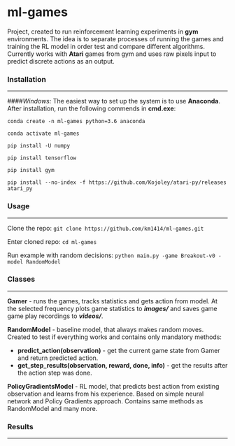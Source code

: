 # ml-games

Project, created to run reinforcement learning experiments in **gym** environments. 
The idea is to separate processes of running the games and training the RL model in 
order test and compare different algorithms. Currently works with **Atari** games from gym 
and uses raw pixels input to predict discrete actions as an output.




### Installation

---
####*Windows:*
The easiest way to set up the system is to use **Anaconda**. After installation, run the following commends in **cmd.exe**:

`conda create -n ml-games python=3.6 anaconda` 

`conda activate ml-games`

`pip install -U numpy`

`pip install tensorflow`

`pip install gym`

`pip install --no-index -f https://github.com/Kojoley/atari-py/releases atari_py`



### Usage

---
Clone the repo: `git clone https://github.com/km1414/ml-games.git`

Enter cloned repo: `cd ml-games`

Run example with random decisions: `python main.py -game Breakout-v0 -model RandomModel`



### Classes

---
**Gamer** - runs the games, tracks statistics and gets action from model. At the selected frequency plots game statistics 
to ***images/*** and saves game game play recordings to ***videos/***.

**RandomModel** - baseline model, that always makes random moves. Created to test if everything works and contains 
only mandatory methods:
- **predict_action(observation)**  - get the current game state from Gamer and return predicted action.
- **get_step_results(observation, reward, done, info)** - get the results after the action step was done.

**PolicyGradientsModel** - RL model, that predicts best action from existing observation and learns from his experience. 
Based on simple neural network and Policy Gradients approach. Contains same methods as RandomModel and many more. 


### Results

---








